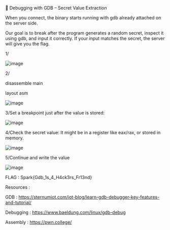🐛 Debugging with GDB – Secret Value Extraction

When you connect, the binary starts running with gdb already attached on the server side.

Our goal is to break after the program generates a random secret, inspect it using gdb, and input it correctly. If your input matches the secret, the server will give you the flag.

1/

![image](https://github.com/user-attachments/assets/700fb12b-aaa0-45c8-a2f7-f5ba0d1f5385)

2/

disassemble main

layout asm


![image](https://github.com/user-attachments/assets/dc54e30d-9fcc-4760-8082-e5af46e72e50)

3/Set a breakpoint just after the value is stored:


![image](https://github.com/user-attachments/assets/2e22e864-c78b-4ce2-b018-444415b7f171)

4/Check the secret value: It might be in a register like eax/rax, or stored in memory.


![image](https://github.com/user-attachments/assets/53b4710c-a9de-43ed-9ee5-1915f24fcb8d)


5/Continue and write the value


![image](https://github.com/user-attachments/assets/66454a7e-828c-451d-ba1f-ec6c8bd660e1)

FLAG : Spark{Gdb_1s_4_H4ck3rs_Fr13nd}

Resources :

GDB : https://sternumiot.com/iot-blog/learn-gdb-debugger-key-features-and-tutorial/

Debugging : https://www.baeldung.com/linux/gdb-debug

Assembly : https://pwn.college/



